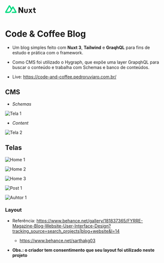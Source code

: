 <svg class="text-black dark:text-white block w-auto h-6" width="100" height="50" viewBox="0 0 800 200" fill="none" xmlns="http://www.w3.org/2000/svg"><path d="M377 200C379.16 200 381 198.209 381 196V103C381 103 386 112 395 127L434 194C435.785 197.74 439.744 200 443 200H470V50H443C441.202 50 439 51.4941 439 54V148L421 116L385 55C383.248 51.8912 379.479 50 376 50H350V200H377Z" fill="currentColor"></path><path d="M726 92H739C742.314 92 745 89.3137 745 86V60H773V92H800V116H773V159C773 169.5 778.057 174 787 174H800V200H783C759.948 200 745 185.071 745 160V116H726V92Z" fill="currentColor"></path><path d="M591 92V154C591 168.004 585.742 179.809 578 188C570.258 196.191 559.566 200 545 200C530.434 200 518.742 196.191 511 188C503.389 179.809 498 168.004 498 154V92H514C517.412 92 520.769 92.622 523 95C525.231 97.2459 526 98.5652 526 102V154C526 162.059 526.457 167.037 530 171C533.543 174.831 537.914 176 545 176C552.217 176 555.457 174.831 559 171C562.543 167.037 563 162.059 563 154V102C563 98.5652 563.769 96.378 566 94C567.96 91.9107 570.028 91.9599 573 92C573.411 92.0055 574.586 92 575 92H591Z" fill="currentColor"></path><path d="M676 144L710 92H684C680.723 92 677.812 93.1758 676 96L660 120L645 97C643.188 94.1758 639.277 92 636 92H611L645 143L608 200H634C637.25 200 640.182 196.787 642 194L660 167L679 195C680.818 197.787 683.75 200 687 200H713L676 144Z" fill="currentColor"></path><path d="M168 200H279C282.542 200 285.932 198.756 289 197C292.068 195.244 295.23 193.041 297 190C298.77 186.959 300.002 183.51 300 179.999C299.998 176.488 298.773 173.04 297 170.001L222 41C220.23 37.96 218.067 35.7552 215 34C211.933 32.2448 207.542 31 204 31C200.458 31 197.067 32.2448 194 34C190.933 35.7552 188.77 37.96 187 41L168 74L130 9.99764C128.228 6.95784 126.068 3.75491 123 2C119.932 0.245087 116.542 0 113 0C109.458 0 106.068 0.245087 103 2C99.9323 3.75491 96.7717 6.95784 95 9.99764L2 170.001C0.226979 173.04 0.00154312 176.488 1.90993e-06 179.999C-0.0015393 183.51 0.229648 186.959 2 190C3.77035 193.04 6.93245 195.244 10 197C13.0675 198.756 16.4578 200 20 200H90C117.737 200 137.925 187.558 152 164L186 105L204 74L259 168H186L168 200ZM89 168H40L113 42L150 105L125.491 147.725C116.144 163.01 105.488 168 89 168Z" fill="#00DC82"></path></svg>

# Code & Coffee Blog

- Um blog simples feito com **Nuxt 3**, **Tailwind** e **GraqhQL** para fins de estudo e prática com o framework.
- Como CMS foi utilizado o Hygraph, que expõe uma layer GrapqhQL para buscar o conteúdo e trabalha com Schemas e banco de conteúdos.

- Live: https://code-and-coffee.pedroruviaro.com.br/

## CMS

- _Schemas_

![Tela 1](https://github.com/pedrodruviaro/code-and-coffee-blog-nuxt/blob/main/_images/post-schema.png?raw=true)

- _Content_

![Tela 2](https://github.com/pedrodruviaro/code-and-coffee-blog-nuxt/blob/main/_images/post-content.png?raw=true)

## Telas

![Home 1](https://github.com/pedrodruviaro/code-and-coffee-blog-nuxt/blob/main/_images/home-1.png?raw=true)

![Home 2](https://github.com/pedrodruviaro/code-and-coffee-blog-nuxt/blob/main/_images/home-2.png?raw=true)

![Home 3](https://github.com/pedrodruviaro/code-and-coffee-blog-nuxt/blob/main/_images/home-3.png?raw=true)

![Post 1](https://github.com/pedrodruviaro/code-and-coffee-blog-nuxt/blob/main/_images/post.png?raw=true)

![Auhtor 1](https://github.com/pedrodruviaro/code-and-coffee-blog-nuxt/blob/main/_images/author.png?raw=true)

### Layout

- Referência: https://www.behance.net/gallery/181837365/FYRRE-Magazine-Blog-Website-User-Interface-Design?tracking_source=search_projects|blog+website&l=14

  - https://www.behance.net/sarthakg03

- **Obs.: o criador tem consentimento que seu layout foi utilizado neste projeto**
